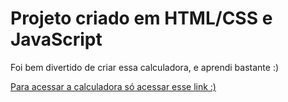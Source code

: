<h1> Projeto criado em HTML/CSS e JavaScript </h2>
<p>Foi bem divertido de criar essa calculadora, e aprendi bastante :)</p>

<a href="https://gustavorice.github.io/calculadora/">Para acessar a calculadora só acessar esse link :)</a>
